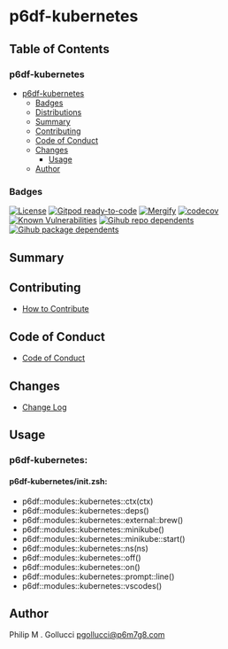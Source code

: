 # p6df-kubernetes

## Table of Contents


### p6df-kubernetes
- [p6df-kubernetes](#p6df-kubernetes)
  - [Badges](#badges)
  - [Distributions](#distributions)
  - [Summary](#summary)
  - [Contributing](#contributing)
  - [Code of Conduct](#code-of-conduct)
  - [Changes](#changes)
    - [Usage](#usage)
  - [Author](#author)

### Badges

[![License](https://img.shields.io/badge/License-Apache%202.0-yellowgreen.svg)](https://opensource.org/licenses/Apache-2.0)
[![Gitpod ready-to-code](https://img.shields.io/badge/Gitpod-ready--to--code-blue?logo=gitpod)](https://gitpod.io/#https://github.com/p6m7g8/p6df-kubernetes)
[![Mergify](https://img.shields.io/endpoint.svg?url=https://gh.mergify.io/badges/p6m7g8/p6df-kubernetes/&style=flat)](https://mergify.io)
[![codecov](https://codecov.io/gh/p6m7g8/p6df-kubernetes/branch/master/graph/badge.svg?token=14Yj1fZbew)](https://codecov.io/gh/p6m7g8/p6df-kubernetes)
[![Known Vulnerabilities](https://snyk.io/test/github/p6m7g8/p6df-kubernetes/badge.svg?targetFile=package.json)](https://snyk.io/test/github/p6m7g8/p6df-kubernetes?targetFile=package.json)
[![Gihub repo dependents](https://badgen.net/github/dependents-repo/p6m7g8/p6df-kubernetes)](https://github.com/p6m7g8/p6df-kubernetes/network/dependents?dependent_type=REPOSITORY)
[![Gihub package dependents](https://badgen.net/github/dependents-pkg/p6m7g8/p6df-kubernetes)](https://github.com/p6m7g8/p6df-kubernetes/network/dependents?dependent_type=PACKAGE)

## Summary

## Contributing

- [How to Contribute](CONTRIBUTING.md)

## Code of Conduct

- [Code of Conduct](https://github.com/p6m7g8/.github/blob/master/CODE_OF_CONDUCT.md)

## Changes

- [Change Log](CHANGELOG.md)

## Usage

### p6df-kubernetes:

#### p6df-kubernetes/init.zsh:

- p6df::modules::kubernetes::ctx(ctx)
- p6df::modules::kubernetes::deps()
- p6df::modules::kubernetes::external::brew()
- p6df::modules::kubernetes::minikube()
- p6df::modules::kubernetes::minikube::start()
- p6df::modules::kubernetes::ns(ns)
- p6df::modules::kubernetes::off()
- p6df::modules::kubernetes::on()
- p6df::modules::kubernetes::prompt::line()
- p6df::modules::kubernetes::vscodes()



## Author

Philip M . Gollucci <pgollucci@p6m7g8.com>
